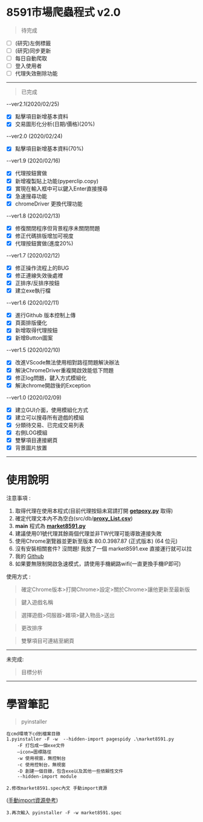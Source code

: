 # 8591市場爬蟲程式 v2.0

>待完成

- [ ] (研究)左側標籤
- [ ] (研究)同步更新
- [ ] 每日自動爬取
- [ ] 登入使用者
- [ ] 代理失效刪除功能

* * *
>已完成

--ver2.1(2020/02/25)

- [X] 點擊項目新增基本資料
- [X] 交易圖形化分析(日期/價格)(20%)
  
--ver2.0 (2020/02/24)

- [X] 點擊項目新增基本資料(70%)

--ver1.9 (2020/02/16)

- [X] 代理按鈕實做
- [X] 新增複製貼上功能(pyperclip.copy)
- [X] 實現在輸入框中可以鍵入Enter直接搜尋
- [X] 急速搜尋功能
- [X] chromeDriver 更換代理功能
  
--ver1.8 (2020/02/13)

- [X] 修復關閉程序但背景程序未關閉問題
- [X] 修正代碼排版增加可視度
- [X] 代理按鈕實做(進度20%)

--ver1.7 (2020/02/12)

- [X] 修正操作流程上的BUG
- [X] 修正連線失效後處裡
- [X] 正排序/反排序按鈕
- [X] 建立exe執行檔

--ver1.6 (2020/02/11)

- [X] 進行Github 版本控制上傳
- [X] 頁面排版優化
- [X] 新增取得代理按鈕
- [X] 新增Button圖案

--ver1.5 (2020/02/10)

- [X] 改進VScode無法使用相對路徑問題解決辦法
- [X] 解決ChromeDriver重複開啟效能低下問題
- [x] 修正log問題，鍵入方式模組化
- [X] 解決chrome開啟後的Exception

--ver1.0 (2020/02/09)

- [x] 建立GUI介面，使用模組化方式
- [x] 建立可以搜尋所有遊戲的模組
- [x] 分類待交易、已完成交易列表
- [X] 右側LOG模組
- [X] 雙擊項目連接網頁
- [X] 背景圖片放置

* * *

# 使用說明

注意事項 :

1. 取得代理在使用本程式(目前代理按鈕未寫請打開 [__getpoxy.py__](getpoxy.py) 取得)
2. 確定代理文本內不為空白(src/db/[__proxy_List.csv__](src/db))
3. __main__ 程式為 [__market8591.py__](market8591.py)
4. 建議使用01號代理其餘兩個代理並非TW代理可能導致連接失敗
5. 使用Chrome瀏覽器並更新至版本 80.0.3987.87 (正式版本) (64 位元)
6. 沒有安裝相關套件? 沒問題! 我放了一個 market8591.exe 直接運行就可以拉
7. 我的 [Github](https://github.com/poliyka/mk85.git)
8. 如果要無限制開啟急速模式，請使用手機網路wifi(一直更換手機IP即可)

使用方式 :

>確定Chrome版本>打開Chrome>設定>關於Chrome>讓他更新至最新版

>鍵入遊戲名稱

>選擇遊戲>伺服器>雜項>鍵入物品>送出

>更改排序

>雙擊項目可連結至網頁

* * *
未完成:

>目標分析

* * *

# 學習筆記

>pyinstaller

    在cmd環境下cd到檔案目錄
    1.pyinstaller -F -w  --hidden-import pagespidy .\market8591.py
        -F 打包成一個exe文件
        –icon=圖標路徑
        -w 使用視窗，無控制台
        -c 使用控制台，無視窗
        -D 創建一個目錄，包含exe以及其他一些依賴性文件
        --hidden-import module

    2.修改market8591.spec內文 手動import資源
([手動import資源參考](https://codingdailyblog.wordpress.com/2018/03/24/python-pyinstaller%E6%89%93%E5%8C%85exe%E4%B8%80%E4%BD%B5%E5%8C%85%E5%90%AB%E7%85%A7%E7%89%87%E6%AA%94%E6%8A%80%E5%B7%A7/))

    3.再次輸入 pyinstaller -F -w market8591.spec